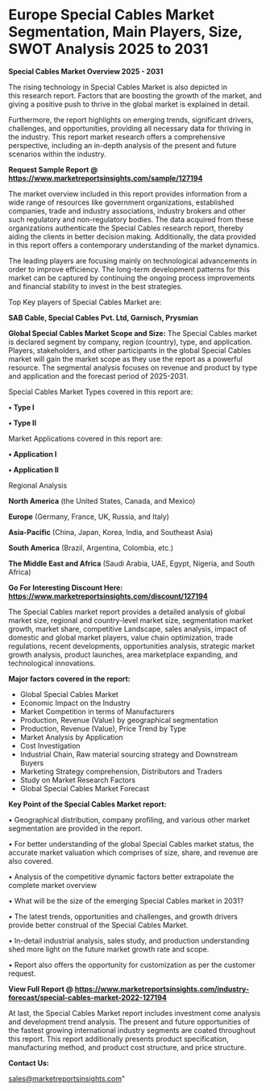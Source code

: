  # Europe Special Cables Market Segmentation, Main Players, Size, SWOT Analysis 2025 to 2031

<Strong> Special Cables Market Overview 2025 - 2031</strong>

The rising technology in Special Cables Market is also depicted in this research report. Factors that are boosting the growth of the market, and giving a positive push to thrive in the global market is explained in detail.

Furthermore, the report highlights on emerging trends, significant drivers, challenges, and opportunities, providing all necessary data for thriving in the industry. This report market research offers a comprehensive perspective, including an in-depth analysis of the present and future scenarios within the industry.

<strong>Request Sample Report @ <a href=https://www.marketreportsinsights.com/sample/127194>https://www.marketreportsinsights.com/sample/127194</a></strong>

The market overview included in this report provides information from a wide range of resources like government organizations, established companies, trade and industry associations, industry brokers and other such regulatory and non-regulatory bodies. The data acquired from these organizations authenticate the Special Cables research report, thereby aiding the clients in better decision making. Additionally, the data provided in this report offers a contemporary understanding of the market dynamics.

The leading players are focusing mainly on technological advancements in order to improve efficiency. The long-term development patterns for this market can be captured by continuing the ongoing process improvements and financial stability to invest in the best strategies.

Top Key players of Special Cables Market are:

<strong>SAB Cable, Special Cables Pvt. Ltd, Garnisch, Prysmian</strong>

<strong><b>Global Special Cables Market Scope and Size:</b></strong>
The Special Cables market is declared segment by company, region (country), type, and application. Players, stakeholders, and other participants in the global Special Cables market will gain the market scope as they use the report as a powerful resource. The segmental analysis focuses on revenue and product by type and application and the forecast period of 2025-2031.

Special Cables Market Types covered in this report are:

<strong>• Type I

• Type II</strong>

Market Applications covered in this report are:

<strong>• Application I

• Application II</strong> 

Regional Analysis

<strong>North America</strong> (the United States, Canada, and Mexico)

<strong>Europe</strong> (Germany, France, UK, Russia, and Italy)

<strong>Asia-Pacific</strong> (China, Japan, Korea, India, and Southeast Asia)

<strong>South America</strong> (Brazil, Argentina, Colombia, etc.)

<strong>The Middle East and Africa</strong> (Saudi Arabia, UAE, Egypt, Nigeria, and South Africa)

<strong>Go For Interesting Discount Here: <a href=https://www.marketreportsinsights.com/discount/127194>https://www.marketreportsinsights.com/discount/127194</a></strong>

The Special Cables market report provides a detailed analysis of global market size, regional and country-level market size, segmentation market growth, market share, competitive Landscape, sales analysis, impact of domestic and global market players, value chain optimization, trade regulations, recent developments, opportunities analysis, strategic market growth analysis, product launches, area marketplace expanding, and technological innovations.

<strong><b>Major factors covered in the report:</b></strong>
<ul>
  <li>Global Special Cables Market </li>
  <li>Economic Impact on the Industry</li>
  <li>Market Competition in terms of Manufacturers</li>
  <li>Production, Revenue (Value) by geographical segmentation</li>
  <li>Production, Revenue (Value), Price Trend by Type</li>
  <li>Market Analysis by Application</li>
  <li>Cost Investigation</li>
  <li>Industrial Chain, Raw material sourcing strategy and Downstream Buyers</li>
  <li>Marketing Strategy comprehension, Distributors and Traders</li>
  <li>Study on Market Research Factors</li>
  <li>Global Special Cables Market Forecast</li>
</ul>

<strong><b>Key Point of the Special Cables Market report:</b></strong>

• Geographical distribution, company profiling, and various other market segmentation are provided in the report.

• For better understanding of the global Special Cables market status, the accurate market valuation which comprises of size, share, and revenue are also covered.

• Analysis of the competitive dynamic factors better extrapolate the complete market overview

• What will be the size of the emerging Special Cables market in 2031?

• The latest trends, opportunities and challenges, and growth drivers provide better construal of the Special Cables Market.

• In-detail industrial analysis, sales study, and production understanding shed more light on the future market growth rate and scope.

• Report also offers the opportunity for customization as per the customer request.

<strong><b>View Full Report @ <a href=https://www.marketreportsinsights.com/industry-forecast/special-cables-market-2022-127194>https://www.marketreportsinsights.com/industry-forecast/special-cables-market-2022-127194</a></b></strong>


At last, the Special Cables Market report includes investment come analysis and development trend analysis. The present and future opportunities of the fastest growing international industry segments are coated throughout this report. This report additionally presents product specification, manufacturing method, and product cost structure, and price structure.

<strong>Contact Us:</strong>

sales@marketreportsinsights.com"
